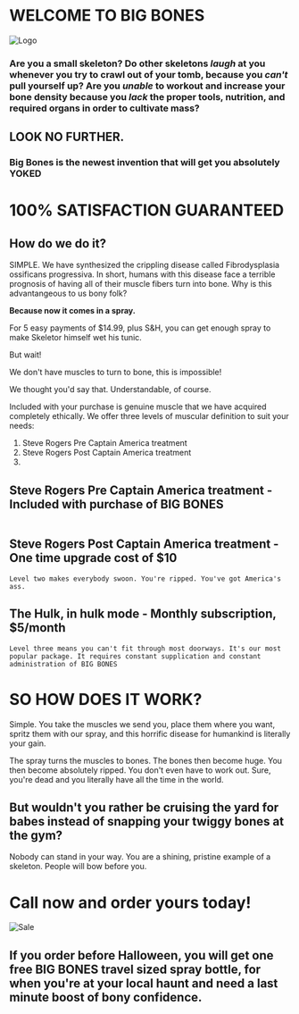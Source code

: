 # WELCOME TO BIG BONES

![Logo](https://i.imgur.com/7hNWJ2L.png)

### Are you a small skeleton? Do other skeletons _laugh_ at you whenever you try to crawl out of your tomb, because you _can't_ pull yourself up? Are you _unable_ to workout and increase your bone density because you _lack_ the proper tools, nutrition, and required organs in order to cultivate mass?

## LOOK NO FURTHER.

### Big Bones is the newest invention that will get you absolutely **YOKED**

# **100% SATISFACTION GUARANTEED**

## How do we do it?

SIMPLE. We have synthesized the crippling disease called Fibrodysplasia ossificans progressiva. In short, humans with this disease face a terrible prognosis of having all of their muscle fibers turn into bone. Why is this advantangeous to us bony folk?

**Because now it comes in a spray.**

For 5 easy payments of $14.99, plus S&H, you can get enough spray to make Skeletor himself wet his tunic.

But wait!

We don't have muscles to turn to bone, this is impossible!

We thought you'd say that. Understandable, of course.

Included with your purchase is genuine muscle that we have acquired completely ethically. We offer three levels of muscular definition to suit your needs:

1. Steve Rogers Pre Captain America treatment
2. Steve Rogers Post Captain America treatment
3. 

## **Steve Rogers Pre Captain America treatment - Included with purchase of BIG BONES**

```Level one comes with the svelte approach. More than your average skeleton, but not much. 
```

## **Steve Rogers Post Captain America treatment - One time upgrade cost of $10**

```Level two makes everybody swoon. You're ripped. You've got America's ass.```

## **The Hulk, in hulk mode - Monthly subscription, $5/month**

```Level three means you can't fit through most doorways. It's our most popular package. It requires constant supplication and constant administration of BIG BONES ```


# **SO HOW DOES IT WORK?**

Simple. You take the muscles we send you, place them where you want, spritz them with our spray, and this horrific disease for humankind is literally your gain.

The spray turns the muscles to bones.
The bones then become huge.
You then become absolutely ripped. 
You don't even have to work out. Sure, you're dead and you literally have all the time in the world.

## But wouldn't you rather be cruising the yard for babes instead of snapping your twiggy bones at the gym?

Nobody can stand in your way. You are a shining, pristine example of a skeleton. People will bow before you.

# Call now and order yours today!

![Sale](https://i.imgur.com/RU3ZrRI.png)

## If you order before Halloween, you will get one free BIG BONES travel sized spray bottle, for when you're at your local haunt and need a last minute boost of bony confidence. 
